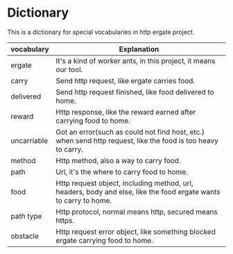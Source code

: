 # Dictionary

This is a dictionary for special vocabularies in http ergate project.

| vocabulary  | Explanation                                                                                                      |
| ----------- | ---------------------------------------------------------------------------------------------------------------- |
| ergate      | It's a kind of worker ants, in this project, it means our tool.                                                  |
| carry       | Send http request, like ergate carries food.                                                                     |
| delivered   | Send http request finished, like food delivered to home.                                                         |
| reward      | Http response, like the reward earned after carrying food to home.                                               |
| uncarriable | Got an error(such as could not find host, etc.) when send http request, like the food is too heavy to carry.     |
| method      | Http method, also a way to carry food.                                                                           |
| path        | Url, it's the where to carry food to home.                                                                       |
| food        | Http request object, including method, url, headers, body and else, like the food ergate wants to carry to home. |
| path type   | Http protocol, normal means http, secured means https.                                                           |
| obstacle    | Http request error object, like something blocked ergate carrying food to home.                                  |